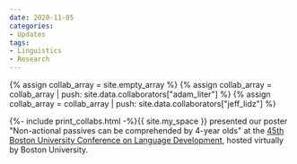 ```yaml
---
date: 2020-11-05
categories:
- Updates
tags:
- Linguistics
- Research
---
```


{% assign collab_array = site.empty_array %}
{% assign collab_array = collab_array | push: site.data.collaborators["adam_liter"] %}
{% assign collab_array = collab_array | push: site.data.collaborators["jeff_lidz"] %}

{%- include print_collabs.html -%}{{ site.my_space }} presented our poster "Non-actional passives can be comprehended by 4-year olds" at the <a href="https://www.bu.edu/bucld/">45th Boston University Conference on Language Development</a>, hosted virtually by Boston University.

<!-- more -->
